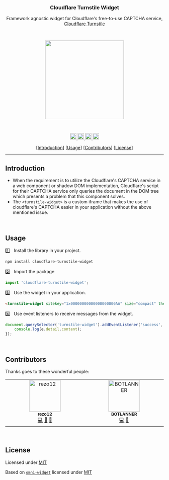 <h3 align="center">Cloudflare Turnstile Widget</h3>

<p align="center">
  Framework agnostic widget for Cloudflare's free-to-use CAPTCHA service, 
  <a href="https://developers.cloudflare.com/turnstile/">Cloudflare Turnstile</a>
</p>

<br />

<p align="center">
  <img src="https://developers.cloudflare.com/assets/light-success_hu368dc2c5e67cc74c2191fd29410c934a_12471_1113x348_resize_q75_box_3-80edb044.png" width="250"/>
</p>

<br />

<p align="center">
	<a href="https://npmcharts.com/compare/cloudflare-turnstile-widget?minimal=true">
    <img alt="Downloads Per Week" src="https://img.shields.io/npm/dw/cloudflare-turnstile-widget.svg" height="20"/>
  </a>
	<a href="https://www.npmjs.com/package/cloudflare-turnstile-widget">
    <img alt="NPM Version" src="https://img.shields.io/npm/v/cloudflare-turnstile-widget" height="20"/>
  </a>
	<a href="https://github.com/cloudflare-turnstile-widget/actions/workflows/build.yml">
    <img alt="GitHub Build" src="https://github.com/rezo12/cloudflare-turnstile-widget/actions/workflows/build.yml/badge.svg" height="20"/>
  </a>
	<a href="https://github.com/rezo12/cloudflare-turnstile-widget/blob/develop/LICENSE">
    <img alt="MIT License" src="https://img.shields.io/github/license/rezo12/cloudflare-turnstile-widget" height="20"/>
  </a>
</p>

<p align="center">
	[<a href="#introduction">Introduction</a>]
	[<a href="#usage">Usage</a>]
	[<a href="#contributors">Contributors</a>]
	[<a href="#license">License</a>]
</p>

---

## Introduction

-   When the requirement is to utilize the Cloudflare's CAPTCHA service in a web component or shadow DOM implementation,
    Cloudflare's script for their CAPTCHA service only queries the document in the DOM tree which presents a problem that this component solves.
-   The `<turnstile-widget>` is a custom iframe that makes the use of cloudflare's CAPTCHA easier in your application without the above mentioned issue.

<br />

## Usage

1️⃣ &nbsp; Install the library in your project.

```bash
npm install cloudflare-turnstile-widget
```

2️⃣ &nbsp; Import the package

```js
import 'cloudflare-turnstile-widget';
```

3️⃣ &nbsp; Use the widget in your application.

```html
<turnstile-widget sitekey="1x00000000000000000000AA" size="compact" theme="dark"></turnstile-widget>
```

4️⃣ &nbsp; Use event listeners to receive messages from the widget.

```js
document.querySelector('turnstile-widget').addEventListener('success', function (e) {
	console.log(e.detail.content);
});
```

<br>

## Contributors

Thanks goes to these wonderful people:

<!-- readme: contributors -start -->
<table>
  <tbody>
    <tr>
      <td align="center" valign="top" width="14.28%"><a href="https://github.com/rezo12"><img src="https://avatars.githubusercontent.com/u/33411469?v=4?s=100" width="100px;" alt="rezo12"/><br /><sub><b>rezo12</b></sub></a><br /><a href="https://github.com/rezo12/cloudflare-turnstile-widget/commits?author=rezo12" title="Code">💻</a> <a href="#tool-rezo12" title="Tools">🔧</a> <a href="https://github.com/rezo12/cloudflare-turnstile-widget/commits?author=rezo12" title="Documentation">📖</a></td>
      <td align="center" valign="top" width="14.28%"><a href="https://github.com/BOTLANNER"><img src="https://avatars.githubusercontent.com/u/16349308?v=4?s=100" width="100px;" alt="BOTLANNER"/><br /><sub><b>BOTLANNER</b></sub></a><br /><a href="https://github.com/rezo12/cloudflare-turnstile-widget/commits?author=BOTLANNER" title="Code">💻</a> <a href="#tool-BOTLANNER" title="Tools">🔧</a></td>
    </tr>
  </tbody>
</table>
<!-- readme: contributors -end -->

<br>

## License

Licensed under [MIT](LICENSE)

Based on [`omni-widget`](https://github.com/capitec/omni-widget) licensed under [MIT](THIRDPARTY.md)
<br>
